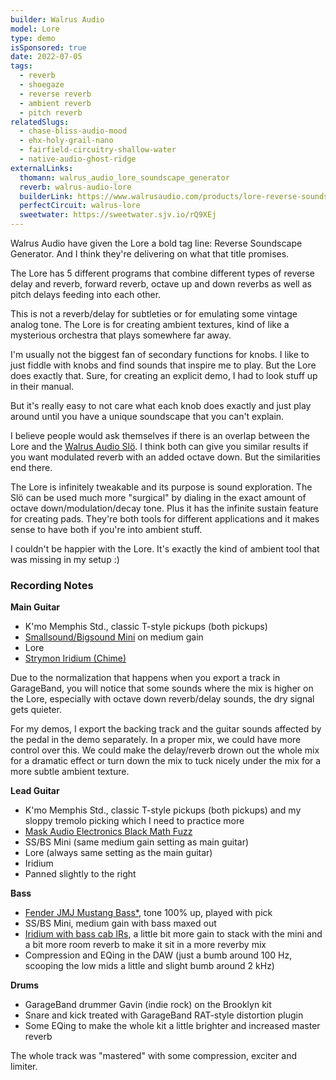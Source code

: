 ```yaml
---
builder: Walrus Audio
model: Lore
type: demo
isSponsored: true
date: 2022-07-05
tags:
  - reverb
  - shoegaze
  - reverse reverb
  - ambient reverb
  - pitch reverb
relatedSlugs:
  - chase-bliss-audio-mood
  - ehx-holy-grail-nano
  - fairfield-circuitry-shallow-water
  - native-audio-ghost-ridge
externalLinks:
  thomann: walrus_audio_lore_soundscape_generator
  reverb: walrus-audio-lore
  builderLink: https://www.walrusaudio.com/products/lore-reverse-soundscape-generator
  perfectCircuit: walrus-lore
  sweetwater: https://sweetwater.sjv.io/rQ9XEj
---
```


Walrus Audio have given the Lore a bold tag line: Reverse Soundscape Generator. And I think they're delivering on what that title promises.

The Lore has 5 different programs that combine different types of reverse delay and reverb, forward reverb, octave up and down reverbs as well as pitch delays feeding into each other.

This is not a reverb/delay for subtleties or for emulating some vintage analog tone. The Lore is for creating ambient textures, kind of like a mysterious orchestra that plays somewhere far away.

I'm usually not the biggest fan of secondary functions for knobs. I like to just fiddle with knobs and find sounds that inspire me to play. But the Lore does exactly that. Sure, for creating an explicit demo, I had to look stuff up in their manual.

But it's really easy to not care what each knob does exactly and just play around until you have a unique soundscape that you can't explain.

I believe people would ask themselves if there is an overlap between the Lore and the [Walrus Audio Slö](/demos/walrus-audio-slo). I think both can give you similar results if you want modulated reverb with an added octave down. But the similarities end there.

The Lore is infinitely tweakable and its purpose is sound exploration. The Slö can be used much more "surgical" by dialing in the exact amount of octave down/modulation/decay tone. Plus it has the infinite sustain feature for creating pads. They're both tools for different applications and it makes sense to have both if you're into ambient stuff.

I couldn't be happier with the Lore. It's exactly the kind of ambient tool that was missing in my setup :)

### Recording Notes

**Main Guitar**

- K'mo Memphis Std., classic T-style pickups (both pickups)
- [Smallsound/Bigsound Mini](/demos/smallsound-bigsound-mini) on medium gain
- Lore
- [Strymon Iridium (Chime)](/demos/strymon-iridium)

Due to the normalization that happens when you export a track in GarageBand, you will notice that some sounds where the mix is higher on the Lore, especially with octave down reverb/delay sounds, the dry signal gets quieter.

For my demos, I export the backing track and the guitar sounds affected by the pedal in the demo separately. In a proper mix, we could have more control over this. We could make the delay/reverb drown out the whole mix for a dramatic effect or turn down the mix to tuck nicely under the mix for a more subtle ambient texture.

**Lead Guitar**

- K'mo Memphis Std., classic T-style pickups (both pickups) and my sloppy tremolo picking which I need to practice more
- [Mask Audio Electronics Black Math Fuzz](/demos/mask-audio-electronics-black-math)
- SS/BS Mini (same medium gain setting as main guitar)
- Lore (always same setting as the main guitar)
- Iridium
- Panned slightly to the right

**Bass**

- [Fender JMJ Mustang Bass\*](https://sweetwater.sjv.io/R5A6bg), tone 100% up, played with pick
- SS/BS Mini, medium gain with bass maxed out
- [Iridium with bass cab IRs](/posts/strymon-iridium-bass-ownhammer-ir/), a little bit more gain to stack with the mini and a bit more room reverb to make it sit in a more reverby mix
- Compression and EQing in the DAW (just a bumb around 100 Hz, scooping the low mids a little and slight bumb around 2 kHz)

**Drums**

- GarageBand drummer Gavin (indie rock) on the Brooklyn kit
- Snare and kick treated with GarageBand RAT-style distortion plugin
- Some EQing to make the whole kit a little brighter and increased master reverb

The whole track was "mastered" with some compression, exciter and limiter.
